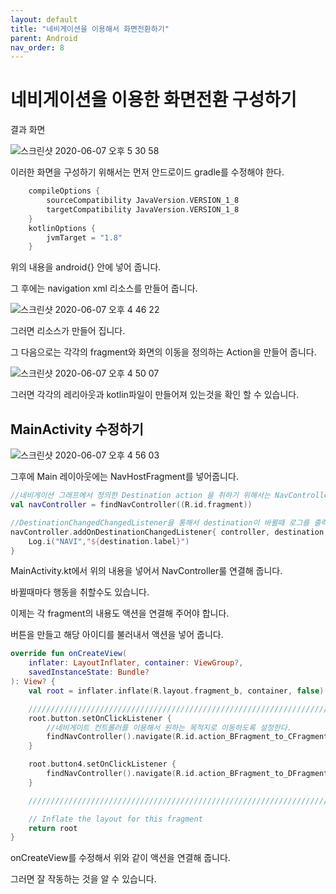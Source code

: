 ```yaml
---
layout: default
title: "네비게이션을 이용해서 화면전환하기"
parent: Android
nav_order: 8
---
```


# 네비게이션을 이용한 화면전환 구성하기

결과 화면

![스크린샷 2020-06-07 오후 5 30 58](https://user-images.githubusercontent.com/16849874/83967526-42417600-a8fd-11ea-997d-5462513bde72.png)

이러한 화면을 구성하기 위해서는 먼저 안드로이드 gradle를 수정해야 한다.

```kotlin
    compileOptions {
        sourceCompatibility JavaVersion.VERSION_1_8
        targetCompatibility JavaVersion.VERSION_1_8
    }
    kotlinOptions {
        jvmTarget = "1.8"
    }
```

위의 내용을 android{} 안에 넣어 줍니다.

그 후에는 navigation xml 리소스를 만들어 줍니다. 

![스크린샷 2020-06-07 오후 4 46 22](https://user-images.githubusercontent.com/16849874/83967550-964c5a80-a8fd-11ea-8e6a-bb259d10f378.png)

그러면 리소스가 만들어 집니다.

그 다음으로는 각각의 fragment와 화면의 이동을 정의하는 Action을 만들어 줍니다.

![스크린샷 2020-06-07 오후 4 50 07](https://user-images.githubusercontent.com/16849874/83967576-df9caa00-a8fd-11ea-95a0-438f8dde91dd.png)

그러면 각각의 레리아웃과 kotlin파일이 만들어져 있는것을 확인 할 수 있습니다.

## MainActivity 수정하기

![스크린샷 2020-06-07 오후 4 56 03](https://user-images.githubusercontent.com/16849874/83967595-0fe44880-a8fe-11ea-8230-e29fffd96e75.png)

그후에 Main 레이아웃에는 NavHostFragment를 넣어줍니다.

```kotlin
//네비게이션 그래프에서 정의한 Destination action 을 취하기 위해서는 NavController이 필요하다.
val navController = findNavController((R.id.fragment))

//DestinationChangedChangedListener을 통해서 destination이 바뀔때 로그를 출력한다.
navController.addOnDestinationChangedListener{ controller, destination, arguments ->
    Log.i("NAVI","${destination.label}")
}
```

MainActivity.kt에서 위의 내용을 넣어서 NavController룰 연결해 줍니다.

바뀔때마다 행동을 취할수도 있습니다.

이제는 각 fragment의 내용도 액션을 연결해 주어야 합니다.

버튼을 만들고 해당 아이디를 불러내서 액션을 넣어 줍니다.

```kotlin
override fun onCreateView(
    inflater: LayoutInflater, container: ViewGroup?,
    savedInstanceState: Bundle?
): View? {
    val root = inflater.inflate(R.layout.fragment_b, container, false)

    //////////////////////////////////////////////////////////////////////////////
    root.button.setOnClickListener {
        //네비게이트 컨트롤러를 이용해서 원하는 목적지로 이동하도록 설정한다.
        findNavController().navigate(R.id.action_BFragment_to_CFragment)
    }

    root.button4.setOnClickListener {
        findNavController().navigate(R.id.action_BFragment_to_DFragment)
    }

    //////////////////////////////////////////////////////////////////////////////

    // Inflate the layout for this fragment
    return root
}
```

onCreateView를 수정해서 위와 같이 액션을 연결해 줍니다.

그러면 잘 작동하는 것을 알 수 있습니다.
